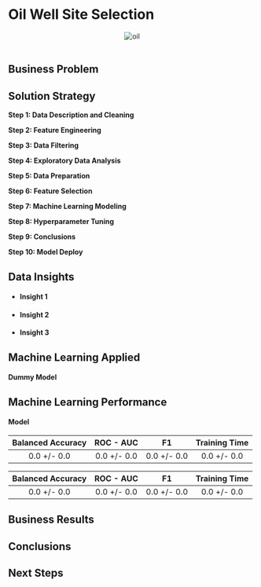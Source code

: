 # Oil Well Site Selection

<div align="center">
    <img alt="oil" src="">
</div>

<br>

## Business Problem

## Solution Strategy

**Step 1: Data Description and Cleaning**

**Step 2: Feature Engineering**

**Step 3: Data Filtering**

**Step 4: Exploratory Data Analysis**

**Step 5: Data Preparation**

**Step 6: Feature Selection**

**Step 7: Machine Learning Modeling**

**Step 8: Hyperparameter Tuning**

**Step 9: Conclusions**

**Step 10: Model Deploy**

## Data Insights

* #### Insight 1
  
* #### Insight 2
  
* #### Insight 3

## Machine Learning Applied

#### Dummy Model

## Machine Learning Performance

#### Model

| Balanced Accuracy |  ROC - AUC  |      F1     |Training Time|
|:-----------------:|:-----------:|:-----------:|:-----------:|
|   0.0 +/- 0.0   | 0.0 +/- 0.0 | 0.0 +/- 0.0 | 0.0 +/- 0.0 |

| Balanced Accuracy |  ROC - AUC  |      F1     |Training Time|
|:-----------------:|:-----------:|:-----------:|:-----------:|
|   0.0 +/- 0.0   | 0.0 +/- 0.0 | 0.0 +/- 0.0 | 0.0 +/- 0.0 |

## Business Results

## Conclusions

## Next Steps
